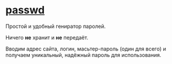 # [passwd](https://finagin.github.io/passwd)

Простой и удобный гениратор паролей.

Ничего **не** хранит и **не** передаёт.

Вводим адрес сайта, логин, масьтер-пароль (один для всего) и получаем уникальный, надёжный пароль для использования.
